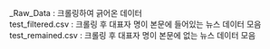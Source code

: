 _Raw_Data : 크롤링하여 긁어온 데이터  
test_filtered.csv : 크롤링 후 대표자 명이 본문에 들어있는 뉴스 데이터 모음  
test_remained.csv : 크롤링 후 대표자 명이 본문에 없는 뉴스 데이터 모음  
